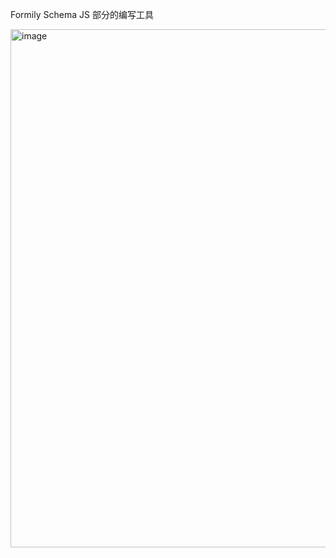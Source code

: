 Formily Schema JS 部分的编写工具

<img width="829" alt="image" src="https://github.com/user-attachments/assets/819f4512-aaf5-4f7f-9ec9-5038e66e9163">
